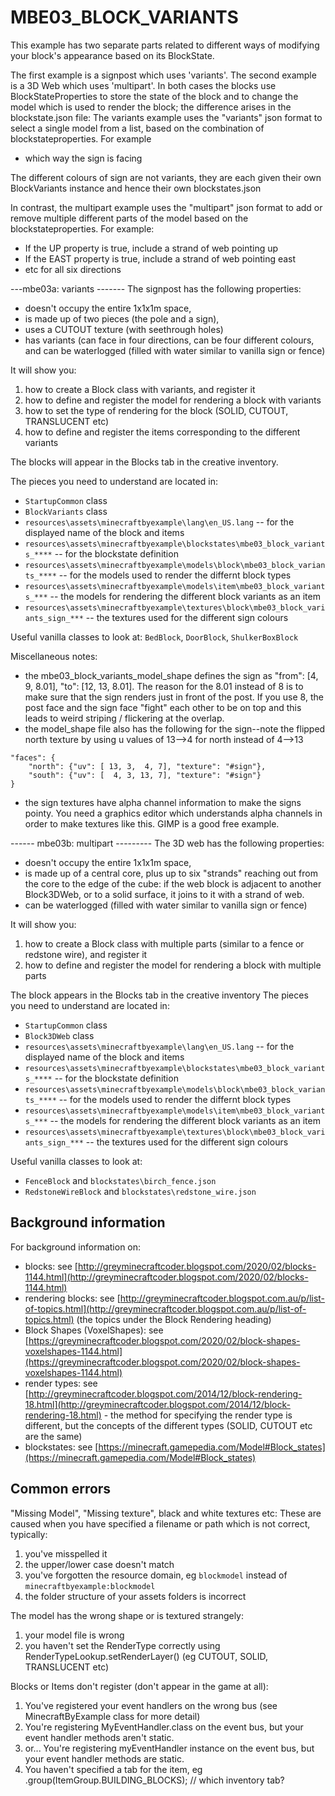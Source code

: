 # MBE03_BLOCK_VARIANTS

This example has two separate parts related to different ways of modifying your block's appearance based on its BlockState.

The first example is a signpost which uses 'variants'.  The second example is a 3D Web which uses 'multipart'.
In both cases the blocks use BlockStateProperties to store the state of the block and to change the model which is used to render
the block; the difference arises in the blockstate.json file:
The variants example uses the "variants" json format to select a single model from a list, based on the combination of blockstateproperties.  For example
- which way the sign is facing

The different colours of sign are not variants, they are each given their own BlockVariants instance and hence their own blockstates.json


In contrast, the multipart example uses the "multipart" json format to add or remove multiple different parts of the model based on the blockstateproperties.
For example:
- If the UP property is true, include a strand of web pointing up
- If the EAST property is true, include a strand of web pointing east
- etc for all six directions

---mbe03a: variants -------
The signpost has the following properties:
* doesn't occupy the entire 1x1x1m space,
* is made up of two pieces (the pole and a sign),
* uses a CUTOUT texture (with seethrough holes)
* has variants (can face in four directions, can be four different colours, and can be waterlogged (filled with water similar to vanilla sign or fence)

It will show you:

1. how to create a Block class with variants, and register it
1. how to define and register the model for rendering a block with variants
1. how to set the type of rendering for the block (SOLID, CUTOUT, TRANSLUCENT etc)
1. how to define and register the items corresponding to the different variants

The blocks will appear in the Blocks tab in the creative inventory.

The pieces you need to understand are located in:

* `StartupCommon` class
* `BlockVariants` class
* `resources\assets\minecraftbyexample\lang\en_US.lang` -- for the displayed name of the block and items
* `resources\assets\minecraftbyexample\blockstates\mbe03_block_variants_****` -- for the blockstate definition
* `resources\assets\minecraftbyexample\models\block\mbe03_block_variants_****` -- for the models used to render the differnt block types
* `resources\assets\minecraftbyexample\models\item\mbe03_block_variants_***` -- the models for rendering the different block variants as an item
* `resources\assets\minecraftbyexample\textures\block\mbe03_block_variants_sign_***` -- the textures used for the different sign colours

Useful vanilla classes to look at: `BedBlock`, `DoorBlock`, `ShulkerBoxBlock`

Miscellaneous notes:

* the mbe03_block_variants_model_shape defines the sign as "from": [4, 9, 8.01], "to": [12, 13, 8.01]. The reason for the 8.01 instead of 8 is to make sure that the sign renders just in front of the post. If you use 8, the post face and the sign face "fight" each other to be on top and this leads to weird striping / flickering at the overlap.
* the model_shape file also has the following for the sign--note the flipped north texture by using u values of 13-->4 for north instead of 4-->13
```
"faces": {
    "north": {"uv": [ 13, 3,  4, 7], "texture": "#sign"},
    "south": {"uv": [  4, 3, 13, 7], "texture": "#sign"}
}
```
* the sign textures have alpha channel information to make the signs pointy. You need a graphics editor which understands alpha channels in order to make textures like this. GIMP is a good free example.

------ mbe03b: multipart ---------
The 3D web has the following properties:
* doesn't occupy the entire 1x1x1m space,
* is made up of a central core, plus up to six "strands" reaching out from the core to the edge of the cube: if the web block is adjacent to another Block3DWeb, or to a solid surface, it joins to it with a strand of web.
* can be waterlogged (filled with water similar to vanilla sign or fence)

It will show you:
1. how to create a Block class with multiple parts (similar to a fence or redstone wire), and register it
1. how to define and register the model for rendering a block with multiple parts

The block appears in the Blocks tab in the creative inventory
The pieces you need to understand are located in:

* `StartupCommon` class
* `Block3DWeb` class
* `resources\assets\minecraftbyexample\lang\en_US.lang` -- for the displayed name of the block and items
* `resources\assets\minecraftbyexample\blockstates\mbe03_block_variants_****` -- for the blockstate definition
* `resources\assets\minecraftbyexample\models\block\mbe03_block_variants_****` -- for the models used to render the differnt block types
* `resources\assets\minecraftbyexample\models\item\mbe03_block_variants_***` -- the models for rendering the different block variants as an item
* `resources\assets\minecraftbyexample\textures\block\mbe03_block_variants_sign_***` -- the textures used for the different sign colours

Useful vanilla classes to look at: <br>
* `FenceBlock` and `blockstates\birch_fence.json`
* `RedstoneWireBlock` and `blockstates\redstone_wire.json`

## Background information
For background information on:

* blocks: see [http://greyminecraftcoder.blogspot.com/2020/02/blocks-1144.html](http://greyminecraftcoder.blogspot.com/2020/02/blocks-1144.html)
* rendering blocks: see [http://greyminecraftcoder.blogspot.com.au/p/list-of-topics.html](http://greyminecraftcoder.blogspot.com.au/p/list-of-topics.html) (the topics under the Block Rendering heading)
* Block Shapes (VoxelShapes): see [https://greyminecraftcoder.blogspot.com/2020/02/block-shapes-voxelshapes-1144.html](https://greyminecraftcoder.blogspot.com/2020/02/block-shapes-voxelshapes-1144.html)
* render types: see [http://greyminecraftcoder.blogspot.com/2014/12/block-rendering-18.html](http://greyminecraftcoder.blogspot.com/2014/12/block-rendering-18.html) - the method for specifying the render type is different, but the concepts of the different types (SOLID, CUTOUT etc are the same)
* blockstates: see [https://minecraft.gamepedia.com/Model#Block_states](https://minecraft.gamepedia.com/Model#Block_states)

## Common errors

"Missing Model", "Missing texture", black and white textures etc:
These are caused when you have specified a filename or path which is not correct, typically:

1. you've misspelled it
1. the upper/lower case doesn't match
1. you've forgotten the resource domain, eg `blockmodel` instead of `minecraftbyexample:blockmodel`
1. the folder structure of your assets folders is incorrect

The model has the wrong shape or is textured strangely:
1. your model file is wrong
1. you haven't set the RenderType correctly using RenderTypeLookup.setRenderLayer() (eg CUTOUT, SOLID, TRANSLUCENT etc)

Blocks or Items don't register (don't appear in the game at all):
1. You've registered your event handlers on the wrong bus (see MinecraftByExample class for more detail)
1. You're registering MyEventHandler.class on the event bus, but your event handler methods aren't static.
  1. or... You're registering myEventHandler instance on the event bus, but your event handler methods are static.
1. You haven't specified a tab for the item, eg .group(ItemGroup.BUILDING_BLOCKS);  // which inventory tab?
